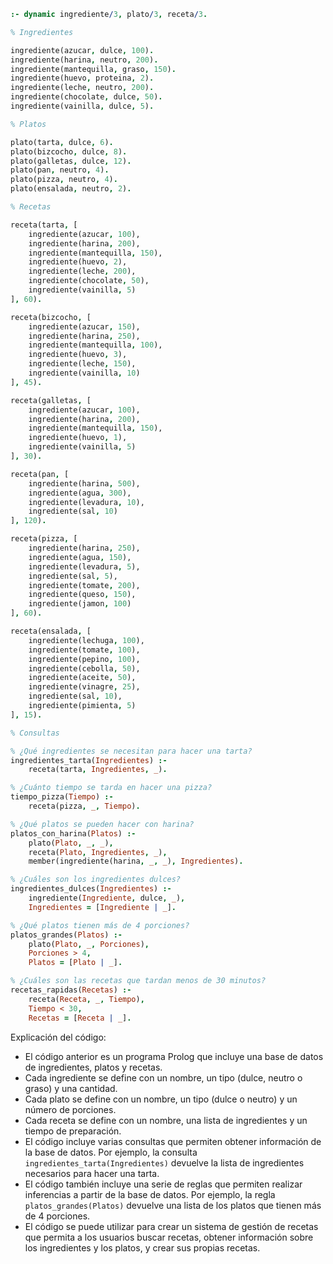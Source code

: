 ```prolog
:- dynamic ingrediente/3, plato/3, receta/3.

% Ingredientes

ingrediente(azucar, dulce, 100).
ingrediente(harina, neutro, 200).
ingrediente(mantequilla, graso, 150).
ingrediente(huevo, proteina, 2).
ingrediente(leche, neutro, 200).
ingrediente(chocolate, dulce, 50).
ingrediente(vainilla, dulce, 5).

% Platos

plato(tarta, dulce, 6).
plato(bizcocho, dulce, 8).
plato(galletas, dulce, 12).
plato(pan, neutro, 4).
plato(pizza, neutro, 4).
plato(ensalada, neutro, 2).

% Recetas

receta(tarta, [
    ingrediente(azucar, 100),
    ingrediente(harina, 200),
    ingrediente(mantequilla, 150),
    ingrediente(huevo, 2),
    ingrediente(leche, 200),
    ingrediente(chocolate, 50),
    ingrediente(vainilla, 5)
], 60).

receta(bizcocho, [
    ingrediente(azucar, 150),
    ingrediente(harina, 250),
    ingrediente(mantequilla, 100),
    ingrediente(huevo, 3),
    ingrediente(leche, 150),
    ingrediente(vainilla, 10)
], 45).

receta(galletas, [
    ingrediente(azucar, 100),
    ingrediente(harina, 200),
    ingrediente(mantequilla, 150),
    ingrediente(huevo, 1),
    ingrediente(vainilla, 5)
], 30).

receta(pan, [
    ingrediente(harina, 500),
    ingrediente(agua, 300),
    ingrediente(levadura, 10),
    ingrediente(sal, 10)
], 120).

receta(pizza, [
    ingrediente(harina, 250),
    ingrediente(agua, 150),
    ingrediente(levadura, 5),
    ingrediente(sal, 5),
    ingrediente(tomate, 200),
    ingrediente(queso, 150),
    ingrediente(jamon, 100)
], 60).

receta(ensalada, [
    ingrediente(lechuga, 100),
    ingrediente(tomate, 100),
    ingrediente(pepino, 100),
    ingrediente(cebolla, 50),
    ingrediente(aceite, 50),
    ingrediente(vinagre, 25),
    ingrediente(sal, 10),
    ingrediente(pimienta, 5)
], 15).

% Consultas

% ¿Qué ingredientes se necesitan para hacer una tarta?
ingredientes_tarta(Ingredientes) :-
    receta(tarta, Ingredientes, _).

% ¿Cuánto tiempo se tarda en hacer una pizza?
tiempo_pizza(Tiempo) :-
    receta(pizza, _, Tiempo).

% ¿Qué platos se pueden hacer con harina?
platos_con_harina(Platos) :-
    plato(Plato, _, _),
    receta(Plato, Ingredientes, _),
    member(ingrediente(harina, _, _), Ingredientes).

% ¿Cuáles son los ingredientes dulces?
ingredientes_dulces(Ingredientes) :-
    ingrediente(Ingrediente, dulce, _),
    Ingredientes = [Ingrediente | _].

% ¿Qué platos tienen más de 4 porciones?
platos_grandes(Platos) :-
    plato(Plato, _, Porciones),
    Porciones > 4,
    Platos = [Plato | _].

% ¿Cuáles son las recetas que tardan menos de 30 minutos?
recetas_rapidas(Recetas) :-
    receta(Receta, _, Tiempo),
    Tiempo < 30,
    Recetas = [Receta | _].
```

Explicación del código:

* El código anterior es un programa Prolog que incluye una base de datos de ingredientes, platos y recetas.
* Cada ingrediente se define con un nombre, un tipo (dulce, neutro o graso) y una cantidad.
* Cada plato se define con un nombre, un tipo (dulce o neutro) y un número de porciones.
* Cada receta se define con un nombre, una lista de ingredientes y un tiempo de preparación.
* El código incluye varias consultas que permiten obtener información de la base de datos. Por ejemplo, la consulta ``ingredientes_tarta(Ingredientes)`` devuelve la lista de ingredientes necesarios para hacer una tarta.
* El código también incluye una serie de reglas que permiten realizar inferencias a partir de la base de datos. Por ejemplo, la regla ``platos_grandes(Platos)`` devuelve una lista de los platos que tienen más de 4 porciones.
* El código se puede utilizar para crear un sistema de gestión de recetas que permita a los usuarios buscar recetas, obtener información sobre los ingredientes y los platos, y crear sus propias recetas.